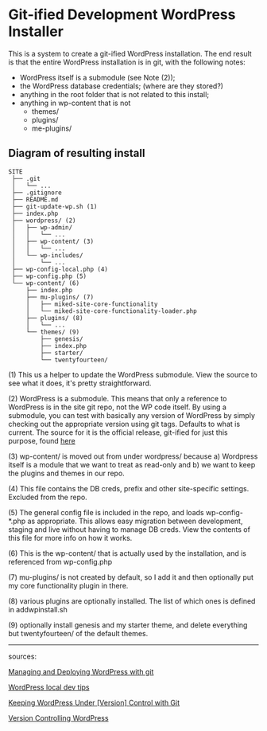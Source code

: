 # Git-ified Development WordPress Installer
This is a system to create a git-ified WordPress installation. The end result is that the entire WordPress installation is in git, with the following notes: 
- WordPress itself is a submodule (see Note (2));
- the WordPress database credentials; (where are they stored?)
- anything in the root folder that is not related to this install;
- anything in wp-content that is not 
  - themes/ 
  - plugins/ 
  - me-plugins/

## Diagram of resulting install
    SITE
     ├── .git
     │   └── ...
     ├── .gitignore
     ├── README.md
     ├── git-update-wp.sh (1)
     ├── index.php
     ├── wordpress/ (2)
     │   ├── wp-admin/
     │   │   └── ...
     │   ├── wp-content/ (3)
     │   │   └── ...
     │   └── wp-includes/
     │       └── ...
     ├── wp-config-local.php (4)
     ├── wp-config.php (5)
     └── wp-content/ (6)
         ├── index.php
         ├── mu-plugins/ (7)
         │   ├── miked-site-core-functionality
         │   └── miked-site-core-functionality-loader.php
         ├── plugins/ (8)
         │   └── ...
         └── themes/ (9)
             ├── genesis/
             ├── index.php
             ├── starter/
             └── twentyfourteen/
             

(1) This us a helper to update the WordPress submodule. View the source to see what it does, it's pretty straightforward.

(2) WordPress is a submodule. This means that only a reference to WordPress is in the site git repo, not the WP code itself. By using a submodule, you can test with basically any version of WordPress by simply checking out the appropriate version using git tags. Defaults to what is current. The source for it is the official release, git-ified for just this purpose, found [here](https://github.com/WordPress/WordPress)

(3) wp-content/ is moved out from under wordpress/ because a) Wordpress itself is a module that we want to treat as read-only and b) we want to keep the plugins and themes in our repo.

(4) This file contains the DB creds, prefix and other site-specific settings. Excluded from the repo.

(5) The general config file is included in the repo, and loads wp-config-*.php as appropriate.  This allows easy migration between development, staging and live without having to manage DB creds. View the contents of this file for more info on how it works.

(6) This is the wp-content/ that is actually used by the installation, and is referenced from wp-config.php

(7) mu-plugins/ is not created by default, so I add it and then optionally put my core functionality plugin in there.

(8) various plugins are optionally installed. The list of which ones is defined in addwpinstall.sh

(9) optionally install genesis and my starter theme, and delete everything but twentyfourteen/ of the default themes.


---
sources:

[Managing and Deploying WordPress with git](http://blog.g-design.net/post/60019471157/managing-and-deploying-wordpress-with-git)

[WordPress local dev tips](http://markjaquith.wordpress.com/2011/06/24/wordpress-local-dev-tips/)

[Keeping WordPress Under [Version] Control with Git](http://stevegrunwell.com/blog/keeping-wordpress-under-version-control-with-git/)

[Version Controlling WordPress](http://roybarber.com/version-controlling-wordpress/)
